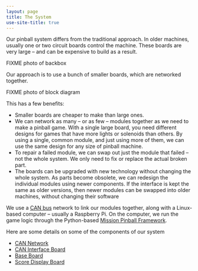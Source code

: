 ```yaml
---
layout: page
title: The System
use-site-title: true
---
```

Our pinball system differs from the traditional approach. In older machines, usually one or two circuit boards control the machine. These boards are very large – and can be expensive to build as a result.

FIXME photo of backbox

Our approach is to use a bunch of smaller boards, which are networked together.

FIXME photo of block diagram

This has a few benefits:

* Smaller boards are cheaper to make than large ones.
* We can network as many – or as few – modules together as we need to make a pinball game. With a single large board, you need different designs for games that have more lights or solenoids than others. By using a single, common module, and just using more of them, we can use the same design for any size of pinball machine.
* To repair a failed module, we can swap out just the module that failed – not the whole system. We only need to fix or replace the actual broken part.
* The boards can be upgraded with new technology without changing the whole system. As parts become obsolete, we can redesign the individual modules using newer components. If the interface is kept the same as older versions, then newer modules can be swapped into older machines, without changing their software

We use a [CAN bus](https://en.wikipedia.org/wiki/CAN_bus) network to link our modules together, along with a Linux-based computer – usually a Raspberry Pi. On the computer, we run the game logic through the Python-based [Mission Pinball Framework](https://missionpinball.org/).

Here are some details on some of the components of our system

* [CAN Network](can_network)
* [CAN Interface Board](can_interface_board)
* [Base Board](base_board)
* [Score Display Board](score_display_board)